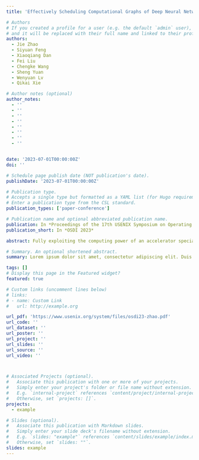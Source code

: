 ```yaml
---
title: 'Effectively Scheduling Computational Graphs of Deep Neural Networks toward Their Domain-Specific Accelerators'

# Authors
# If you created a profile for a user (e.g. the default `admin` user), write the username (folder name) here
# and it will be replaced with their full name and linked to their profile.
authors:
  - Jie Zhao
  - Siyuan Feng
  - Xiaoqiang Dan
  - Fei Liu
  - Chengke Wang
  - Sheng Yuan
  - Wenyuan Lv
  - Qikai Xie

# Author notes (optional)
author_notes:
  - ''
  - ''
  - ''
  - ''
  - ''
  - ''
  - ''
  - ''


date: '2023-07-01T00:00:00Z'
doi: ''

# Schedule page publish date (NOT publication's date).
publishDate: '2023-07-01T00:00:00Z'

# Publication type.
# Accepts a single type but formatted as a YAML list (for Hugo requirements).
# Enter a publication type from the CSL standard.
publication_types: ['paper-conference']

# Publication name and optional abbreviated publication name.
publication: In *Proceedings of the 17th USENIX Symposium on Operating Systems Design and Implementation*
publication_short: In *OSDI 2023*

abstract: Fully exploiting the computing power of an accelerator specialized for deep neural networks (DNNs) calls for the synergy between network and hardware architectures, but existing approaches partition a computational graph of DNN into multiple sub-graphs by abstracting away hardware architecture and assign resources to each sub-graph, not only producing redundant off-core data movements but also under-utilizing the hardware resources of a domain-specific architecture (DSA).This paper introduces a systematic approach for effectively scheduling DNN computational graphs on DSA platforms. By fully taking into account hardware architecture when partitioning a computational graph into coarse-grained sub-graphs, our work enables the synergy between network and hardware architectures, addressing several challenges of prior work：(1) it produces larger but fewer kernels, converting a large number of off-core data movements into on-core data exchanges; (2) it exploits the imbalanced memory usage distribution across DNN network architecture, better saturating the DSA memory hierarchy; (3) it enables across-layer instruction scheduling not studied before, further exploiting the parallelism across different specialized compute units.Results of seven DNN inference models on a DSA platform show that our work outperforms TVM and AStitch by 11.15× and 6.16×, respectively, and obtains throughput competitive to the vendor-crafted implementation. A case study on GPU also demonstrates that generating kernels for our sub-graphs can surpass CUTLASS with and without convolution fusion by 1.06× and 1.23×, respectively.

# Summary. An optional shortened abstract.
summary: Lorem ipsum dolor sit amet, consectetur adipiscing elit. Duis posuere tellus ac convallis placerat. Proin tincidunt magna sed ex sollicitudin condimentum.

tags: []
# Display this page in the Featured widget?
featured: true

# Custom links (uncomment lines below)
# links:
# - name: Custom Link
#   url: http://example.org

url_pdf: 'https://www.usenix.org/system/files/osdi23-zhao.pdf'
url_code: ''
url_dataset: ''
url_poster: ''
url_project: ''
url_slides: ''
url_source: ''
url_video: ''



# Associated Projects (optional).
#   Associate this publication with one or more of your projects.
#   Simply enter your project's folder or file name without extension.
#   E.g. `internal-project` references `content/project/internal-project/index.md`.
#   Otherwise, set `projects: []`.
projects:
  - example

# Slides (optional).
#   Associate this publication with Markdown slides.
#   Simply enter your slide deck's filename without extension.
#   E.g. `slides: "example"` references `content/slides/example/index.md`.
#   Otherwise, set `slides: ""`.
slides: example
---
```


<!-- {{% callout note %}}
Click the _Cite_ button above to demo the feature to enable visitors to import publication metadata into their reference management software.
{{% /callout %}}

{{% callout note %}}
Create your slides in Markdown - click the _Slides_ button to check out the example.
{{% /callout %}}

Add the publication's **full text** or **supplementary notes** here. You can use rich formatting such as including [code, math, and images](https://docs.hugoblox.com/content/writing-markdown-latex/). -->
